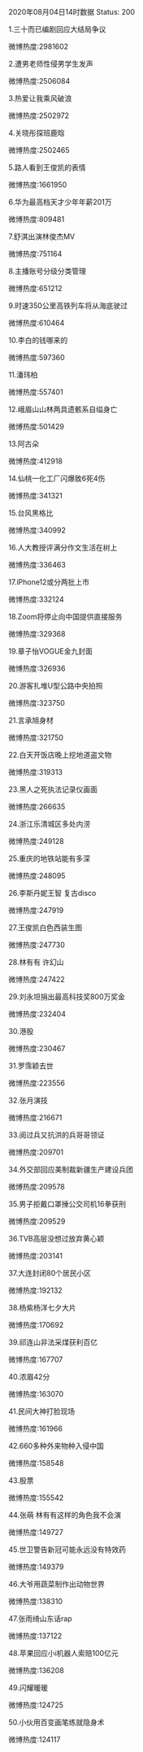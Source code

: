 2020年08月04日14时数据
Status: 200

1.三十而已编剧回应大结局争议

微博热度:2981602

2.遭男老师性侵男学生发声

微博热度:2506084

3.热爱让我乘风破浪

微博热度:2502972

4.关晓彤探班鹿晗

微博热度:2502465

5.路人看到王俊凯的表情

微博热度:1661950

6.华为最高档天才少年年薪201万

微博热度:809481

7.舒淇出演林俊杰MV

微博热度:751164

8.主播账号分级分类管理

微博热度:651212

9.时速350公里高铁列车将从海底驶过

微博热度:610464

10.李白的钱哪来的

微博热度:597360

11.潘玮柏

微博热度:557401

12.峨眉山山林两具遗骸系自缢身亡

微博热度:501429

13.阿古朵

微博热度:412918

14.仙桃一化工厂闪爆致6死4伤

微博热度:341321

15.台风黑格比

微博热度:340992

16.人大教授评满分作文生活在树上

微博热度:336463

17.iPhone12或分两批上市

微博热度:332124

18.Zoom将停止向中国提供直接服务

微博热度:329368

19.章子怡VOGUE金九封面

微博热度:326936

20.游客扎堆U型公路中央拍照

微博热度:323750

21.言承旭身材

微博热度:321750

22.白天开饭店晚上挖地道盗文物

微博热度:319313

23.黑人之死执法记录仪画面

微博热度:266635

24.浙江乐清城区多处内涝

微博热度:249128

25.重庆的地铁站能有多深

微博热度:248095

26.李斯丹妮王智 复古disco

微博热度:247919

27.王俊凯白色西装生图

微博热度:247730

28.林有有 许幻山

微博热度:247422

29.刘永坦捐出最高科技奖800万奖金

微博热度:232404

30.港股

微博热度:230467

31.罗霈颖去世

微博热度:223556

32.张月演技

微博热度:216671

33.阅过兵又抗洪的兵哥哥领证

微博热度:209701

34.外交部回应美制裁新疆生产建设兵团

微博热度:209578

35.男子拒戴口罩捶公交司机16拳获刑

微博热度:209529

36.TVB高层没想过放弃黄心颖

微博热度:203141

37.大连封闭80个居民小区

微博热度:192132

38.杨紫杨洋七夕大片

微博热度:170692

39.祁连山非法采煤获利百亿

微博热度:167707

40.浓眉42分

微博热度:163070

41.民间大神打脸现场

微博热度:161966

42.660多种外来物种入侵中国

微博热度:158548

43.股票

微博热度:155542

44.张萌 林有有这样的角色我不会演

微博热度:149727

45.世卫警告新冠可能永远没有特效药

微博热度:149379

46.大爷用蔬菜制作出动物世界

微博热度:138310

47.张雨绮山东话rap

微博热度:137122

48.苹果回应小i机器人索赔100亿元

微博热度:136208

49.闪耀暖暖

微博热度:124725

50.小伙用百变画笔练就隐身术

微博热度:124117

